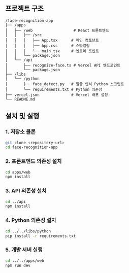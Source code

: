 ## 프로젝트 구조

```
/face-recognition-app
├── /apps
│   ├── /web                  # React 프론트엔드
│   │   ├── /src
│   │   │   ├── App.tsx      # 메인 컴포넌트
│   │   │   ├── App.css      # 스타일링
│   │   │   └── main.tsx     # 엔트리 포인트
│   │   └── package.json
│   └── /api
│       ├── recognize-face.ts # Vercel API 엔드포인트
│       └── package.json
├── /libs
│   └── /python
│       ├── face_detect.py   # 얼굴 인식 Python 스크립트
│       └── requirements.txt # Python 의존성
├── vercel.json              # Vercel 배포 설정
└── README.md
```

## 설치 및 실행

### 1. 저장소 클론

```bash
git clone <repository-url>
cd face-recognition-app
```

### 2. 프론트엔드 의존성 설치

```bash
cd apps/web
npm install
```

### 3. API 의존성 설치

```bash
cd ../api
npm install
```

### 4. Python 의존성 설치

```bash
cd ../../libs/python
pip install -r requirements.txt
```

### 5. 개발 서버 실행

```bash
cd ../../apps/web
npm run dev
```
